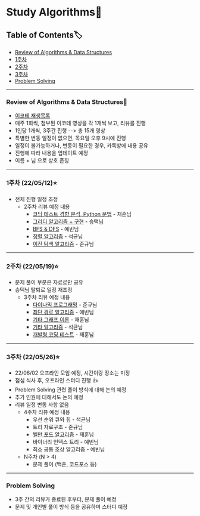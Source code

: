 # Study Algorithms:open_book:
## Table of Contents:label:
* [Review of Algorithms & Data Structures](#review-of-algorithms--data-structuresstar2)   
* [1주차](#1주차-220512star)  
* [2주차](#2주차-220519star)  
* [3주차](#3주차-220526star)
* [Problem Solving](#problem-solving)  

---
### Review of Algorithms & Data Structures:star2:
- [이코테 재생목록](https://www.youtube.com/watch?v=m-9pAwq1o3w&list=PLRx0vPvlEmdAghTr5mXQxGpHjWqSz0dgC)
- 매주 1회씩, 첨부된 이코테 영상을 각 1개씩 보고, 리뷰를 진행
- 1인당 1개씩, 3주간 진행 --> 총 15개 영상
- 특별한 변동 일정이 없으면, 목요일 오후 9시에 진행
- 일정이 불가능하거나, 변동이 필요한 경우, 카톡방에 내용 공유
- 진행에 따라 내용을 업데이트 예정
- 이름 + 님 으로 상호 존칭  
---
### 1주차 (22/05/12):star:
- 전체 진행 일정 조정
    - 2주차 리뷰 예정 내용
        - [코딩 테스트 경향 분석, Python 문법](https://jacksonk9.github.io/algorithm/what_is_coding_interview_and_python_syntax/) -  재훈님
        - [그리디 알고리즘 + 구현](./2주차/%EA%B7%B8%EB%A6%AC%EB%94%94%20%EB%B0%8F%20%EA%B5%AC%ED%98%84.pdf) -  승택님 
        - [BFS & DFS](https://rndpqls999.tistory.com/140) -  예빈님
        - [정렬 알고리즘](./2주차/%EC%A0%95%EB%A0%AC%20%EC%95%8C%EA%B3%A0%EB%A6%AC%EC%A6%98.pdf) -  석균님
        - [이진 탐색 알고리즘](./2주차/%EC%9D%B4%EC%A7%84%20%ED%83%90%EC%83%89%20%EC%95%8C%EA%B3%A0%EB%A6%AC%EC%A6%98.pdf) -  준규님
---
### 2주차 (22/05/19):star:
- 문제 풀이 부분은 자료로만 공유
- 승택님 탈퇴로 일정 재조정
    - 3주차 리뷰 예정 내용
        - [다이나믹 프로그래밍](./3주차/%EB%8B%A4%EC%9D%B4%EB%82%98%EB%AF%B9%20%ED%94%84%EB%A1%9C%EA%B7%B8%EB%9E%98%EB%B0%8D.pdf) - 준규님
        - [최단 경로 알고리즘](https://rndpqls999.tistory.com/142) -  예빈님
        - [기타 그래프 이론](https://jacksonk9.github.io/algorithm/graph_theory/) -  재훈님
        - [기타 알고리즘](./3주차/%EA%B8%B0%ED%83%80%20%EC%95%8C%EA%B3%A0%EB%A6%AC%EC%A6%98.pdf) -  석균님
        - [개발형 코딩 테스트](https://jacksonk9.github.io/algorithm/developing_coding_test/) -  재훈님
---
### 3주차 (22/05/26):star:
* 22/06/02 오프라인 모임 예정, 시간이랑 장소는 미정
* 점심 식사 후, 오프라인 스터디 진행 :+1:
* Problem Solving 관련 풀이 방식에 대해 논의 예정
* 추가 인원에 대해서도 논의 예정
* 리뷰 일정 변동 사항 없음
    * 4주차 리뷰 예정 내용
        * 우선 순위 큐와 힙 - 석균님
        * 트리 자료구조 - 준규님
        * [벨만 포드 알고리즘](https://jacksonk9.github.io/algorithm/bellman-ford-algorithm/) - 재훈님
        * 바이너리 인덱스 트리 - 예빈님
        * 최소 공통 조상 알고리즘 - 예빈님
    * N주차 (N > 4)
        * 문제 풀이 (백준, 코드포스 등)
---
### Problem Solving
- 3주 간의 리뷰가 종료된 후부터, 문제 풀이 예정
- 문제 및 개인별 풀이 방식 등을 공유하며 스터디 예정
